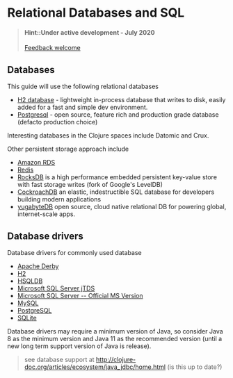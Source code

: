# Relational Databases and SQL
> #### Hint::Under active development - July 2020
> [Feedback welcome](https://github.com/practicalli/clojure-webapps-content/issues)

## Databases
This guide will use the following relational databases

* [H2 database](h2-database.md) - lightweight in-process database that writes to disk, easily added for a fast and simple dev environment.
* [Postgresql](postgres-database.md) - open source, feature rich and production grade database (defacto production choice)

Interesting databases in the Clojure spaces include Datomic and Crux.

Other persistent storage approach include
* [Amazon RDS](https://aws.amazon.com/rds/)
* [Redis](https://redislabs.com/)
* [RocksDB](https://rocksdb.org/) is a high performance embedded persistent key-value store with fast storage writes (fork of Google's LevelDB)
* [CockroachDB](https://www.cockroachlabs.com/) an elastic, indestructible SQL database for developers building modern applications
* [yugabyteDB](https://www.yugabyte.com/) open source, cloud native relational DB for powering global, internet-scale apps.

## Database drivers
Database drivers for commonly used database

* [Apache Derby](http://search.maven.org/#search%7Cgav%7C1%7Cg%3A%22org.apache.derby%22%20AND%20a%3A%22derby%22)
* [H2](http://search.maven.org/#search%7Cgav%7C1%7Cg%3A%22com.h2database%22%20AND%20a%3A%22h2%22)
* [HSQLDB](http://search.maven.org/#search%7Cgav%7C1%7Cg%3A%22hsqldb%22%20AND%20a%3A%22hsqldb%22)
* [Microsoft SQL Server jTDS](http://search.maven.org/#search%7Cgav%7C1%7Cg%3A%22net.sourceforge.jtds%22%20AND%20a%3A%22jtds%22)
* [Microsoft SQL Server -- Official MS Version](http://search.maven.org/#search%7Cga%7C1%7Cg%3A%22com.microsoft.sqlserver%22%20AND%20a%3A%22mssql-jdbc%22)
* [MySQL](http://search.maven.org/#search%7Cgav%7C1%7Cg%3A%22mysql%22%20AND%20a%3A%22mysql-connector-java%22)
* [PostgreSQL](http://search.maven.org/#search%7Cgav%7C1%7Cg%3A%22org.postgresql%22%20AND%20a%3A%22postgresql%22)
* [SQLite](http://search.maven.org/#search%7Cgav%7C1%7Cg%3A%22org.xerial%22%20AND%20a%3A%22sqlite-jdbc%22)

Database drivers may require a minimum version of Java, so consider Java 8 as the minimum version and Java 11 as the recommended version (until a new long term support version of Java is release).


> see database support at http://clojure-doc.org/articles/ecosystem/java_jdbc/home.html  (is this up to date?)


<!-- ## Reuse connections and connection pooling -->
<!-- SQL queries should reuse connections rather that starting a new connection each time, as this is an expensive operation. -->

<!-- http://clojure-doc.org/articles/ecosystem/java_jdbc/reusing_connections.html -->


<!-- Connection pooling use case: -->
<!-- Financial services corporation using HikariCP connection pool with Oracle DB, establishing a 32 channel connection pool to pull in data via clojure from a Tibco Enterprise message bus. -->




<!-- ## Writing SQL -->

<!-- * [Manipulating data with SQL - clojure-doc.org java.jdbc](http://clojure-doc.org/articles/ecosystem/java_jdbc/using_sql.html) -->
<!-- * [Using DDL and Metadata for common operations](http://clojure-doc.org/articles/ecosystem/java_jdbc/using_ddl.html) - eg. dropping tables -->

<!-- ## datafy / nav -->
<!-- ? what are these and how do they relate -->
